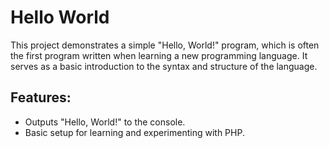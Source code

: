 # Hello World
This project demonstrates a simple &quot;Hello, World!&quot; program, which is often the first program
written when learning a new programming language. It serves as a basic introduction to the syntax
and structure of the language.
## Features:
- Outputs &quot;Hello, World!&quot; to the console.
- Basic setup for learning and experimenting with PHP.